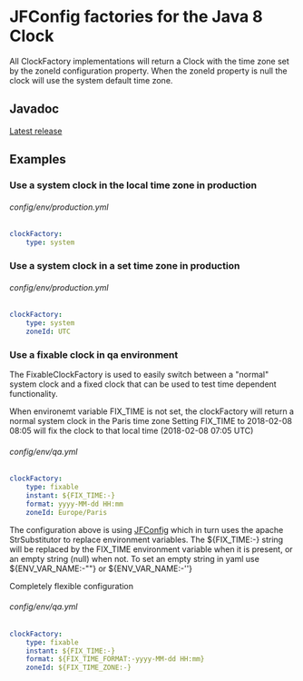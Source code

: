 # JFConfig factories for the Java 8 Clock

All ClockFactory implementations will return a Clock with the time zone set by the zoneId configuration property.
When the zoneId property is null the clock will use the system default time zone.

## Javadoc
[Latest release](https://javadoc.io/doc/com.energizedwork/jfconfig-factories-jdkclock)

## Examples

### Use a system clock in the local time zone in production
###### config/env/production.yml
```yaml
clockFactory:
    type: system
```

### Use a system clock in a set time zone in production
###### config/env/production.yml
```yaml
clockFactory:
    type: system
    zoneId: UTC
```

### Use a fixable clock in qa environment

The FixableClockFactory is used to easily switch between a "normal" system clock and a fixed clock that can be used to test time dependent
functionality.

When environemt variable FIX_TIME is not set, the clockFactory will return a normal system clock in the Paris time zone
Setting FIX_TIME to 2018-02-08 08:05 will fix the clock to that local time (2018-02-08 07:05 UTC)

###### config/env/qa.yml
```yaml
clockFactory:
    type: fixable
    instant: ${FIX_TIME:-}
    format: yyyy-MM-dd HH:mm
    zoneId: Europe/Paris
```

The configuration above is using [JFConfig](https://github.com/energizedwork/justConf) which in turn uses the apache StrSubstitutor to replace environment variables.
The ${FIX_TIME:-} string will be replaced by the FIX_TIME environment variable when it is present, or an empty string (null) when not.
To set an empty string in yaml use ${ENV_VAR_NAME:-""} or ${ENV_VAR_NAME:-''} 

Completely flexible configuration
###### config/env/qa.yml

```yaml
clockFactory:
    type: fixable
    instant: ${FIX_TIME:-}
    format: ${FIX_TIME_FORMAT:-yyyy-MM-dd HH:mm}
    zoneId: ${FIX_TIME_ZONE:-}
```

